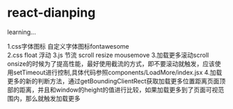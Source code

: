 # react-dianping

learning...

1.css字体图标   自定义字体图标fontawesome  
2.css float 浮动
3.js 节流  scroll resize mousemove
3.加载更多滚动scroll onsize的时候为了提高性能，最好使用截流的方式，即不要滚动就触发，应该使用setTimeout进行控制,具体代码参照components/LoadMore/index.jsx
4.加载更多的新的判断方法，通过getBoundingClientRect获取加载更多位置距离页面顶部的距离，并且和window的height的值进行比较，如果加载更多到了页面可视范围内，那么就触发加载更多
